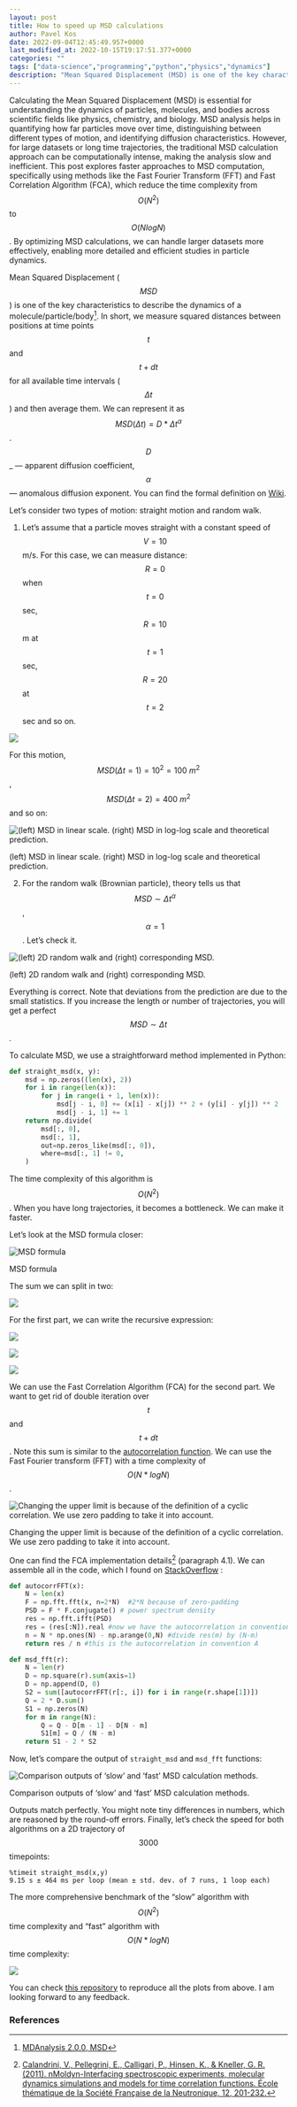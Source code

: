 ```yaml
---
layout: post
title: How to speed up MSD calculations
author: Pavel Kos
date: 2022-09-04T12:45:49.957+0000
last_modified_at: 2022-10-15T19:17:51.377+0000
categories: ""
tags: ["data-science","programming","python","physics","dynamics"]
description: "Mean Squared Displacement (MSD) is one of the key characteristics to describe the dynamics of a molecule/particle/body. In short, we…"
---
```


Calculating the Mean Squared Displacement (MSD) is essential for understanding the dynamics of particles, molecules, and bodies across scientific fields like physics, chemistry, and biology. MSD analysis helps in quantifying how far particles move over time, distinguishing between different types of motion, and identifying diffusion characteristics. However, for large datasets or long time trajectories, the traditional MSD calculation approach can be computationally intense, making the analysis slow and inefficient. This post explores faster approaches to MSD computation, specifically using methods like the Fast Fourier Transform (FFT) and Fast Correlation Algorithm (FCA), which reduce the time complexity from $$O(N^2)$$ to $$O(NlogN)$$. By optimizing MSD calculations, we can handle larger datasets more effectively, enabling more detailed and efficient studies in particle dynamics.

[### How to speed up MSD calculations]: <> 

Mean Squared Displacement ($$MSD$$) is one of the key characteristics to describe the dynamics of a molecule/particle/body[^1]. In short, we measure squared distances between positions at time points $$t$$ and $$t+dt$$ for all available time intervals ($$\Delta t$$) and then average them. We can represent it as $$MSD(\Delta t) = D* \Delta t^α$$. $$D$$_ — apparent diffusion coefficient, $$α$$ _—_ anomalous diffusion exponent. You can find the formal definition on [Wiki](https://en.wikipedia.org/wiki/Mean_squared_displacement).

Let’s consider two types of motion: straight motion and random walk.
1. Let’s assume that a particle moves straight with a constant speed of $$V=10$$ m/s. For this case, we can measure distance: $$R = 0$$ when $$t=0$$ sec, $$R = 10$$ m at $$t = 1$$ sec, $$R = 20$$ at $$t = 2$$ sec and so on.


![](../images/df3b670016f6/1*cCvArvetXyFhASPtWyyXRg.png)


For this motion, $$MSD(\Delta t=1) = 10^2=100\ m^2$$, $$MSD(\Delta t=2) = 400\ m^2$$ and so on:


![(left) MSD in linear scale. (right) MSD in log-log scale and theoretical prediction.](../images/df3b670016f6/1*suTjaJtf4lQQBKJZex7ONg.png)

(left) MSD in linear scale. (right) MSD in log-log scale and theoretical prediction.

2. For the random walk (Brownian particle), theory tells us that $$MSD \sim \Delta t^α$$, $$α=1$$. Let’s check it.


![(left) 2D random walk and (right) corresponding MSD.](../images/df3b670016f6/1*0SAa1d_BeNn6q51UbxZExw.png)

(left) 2D random walk and (right) corresponding MSD.

Everything is correct. Note that deviations from the prediction are due to the small statistics. If you increase the length or number of trajectories, you will get a perfect $$MSD \sim \Delta t$$ _._

To calculate MSD, we use a straightforward method implemented in Python:
```python
def straight_msd(x, y):
    msd = np.zeros((len(x), 2))
    for i in range(len(x)):
        for j in range(i + 1, len(x)):
            msd[j - i, 0] += (x[i] - x[j]) ** 2 + (y[i] - y[j]) ** 2
            msd[j - i, 1] += 1
    return np.divide(
        msd[:, 0], 
        msd[:, 1], 
        out=np.zeros_like(msd[:, 0]), 
        where=msd[:, 1] != 0,
    )
```

The time complexity of this algorithm is $$O(N^2)$$. When you have long trajectories, it becomes a bottleneck. We can make it faster.

Let’s look at the MSD formula closer:


![MSD formula](../images/df3b670016f6/1*5u4zyywjinhVLNQprGAKcQ.png)

MSD formula

The sum we can split in two:


![](../images/df3b670016f6/1*cGmYrVPdwoHq_qsWOKK7PA.png)


For the first part, we can write the recursive expression:


![](../images/df3b670016f6/1*67NO__8Sy9lrZIFdP23jqw.png)



![](../images/df3b670016f6/1*XhTAu-a7OjTlIW5rUioavA.png)



![](../images/df3b670016f6/1*yvkCvMC6o2SwzTlQpyBQuw.png)


We can use the Fast Correlation Algorithm (FCA) for the second part. We want to get rid of double iteration over $$t$$ and $$t+dt$$. Note this sum is similar to the [autocorrelation function](https://en.wikipedia.org/wiki/Autocorrelation). We can use the Fast Fourier transform (FFT) with a time complexity of $$O(N*logN)$$.


![Changing the upper limit is because of the definition of a cyclic correlation. We use zero padding to take it into account.](../images/df3b670016f6/1*xGZfls0i__rU59RViqi7Vw.png)

Changing the upper limit is because of the definition of a cyclic correlation. We use zero padding to take it into account.

One can find the FCA implementation details[^2] (paragraph 4.1). We can assemble all in the code, which I found on [StackOverflow](https://stackoverflow.com/a/34222273/3262855) :
```python
def autocorrFFT(x):
    N = len(x)
    F = np.fft.fft(x, n=2*N)  #2*N because of zero-padding
    PSD = F * F.conjugate() # power spectrum density
    res = np.fft.ifft(PSD)
    res = (res[:N]).real #now we have the autocorrelation in convention B
    n = N * np.ones(N) - np.arange(0,N) #divide res(m) by (N-m)
    return res / n #this is the autocorrelation in convention A

def msd_fft(r):
    N = len(r)
    D = np.square(r).sum(axis=1) 
    D = np.append(D, 0) 
    S2 = sum([autocorrFFT(r[:, i]) for i in range(r.shape[1])])
    Q = 2 * D.sum()
    S1 = np.zeros(N)
    for m in range(N):
        Q = Q - D[m - 1] - D[N - m]
        S1[m] = Q / (N - m)
    return S1 - 2 * S2
```

Now, let’s compare the output of `straight_msd` and `msd_fft` functions:


![Comparison outputs of ‘slow’ and ‘fast’ MSD calculation methods.](../images/df3b670016f6/1*l9yoKrgDnCiKwe3XkXm6gw.png)

Comparison outputs of ‘slow’ and ‘fast’ MSD calculation methods.

Outputs match perfectly. You might note tiny differences in numbers, which are reasoned by the round-off errors. Finally, let’s check the speed for both algorithms on a 2D trajectory of $$3000$$ timepoints:
```
%timeit straight_msd(x,y)
9.15 s ± 464 ms per loop (mean ± std. dev. of 7 runs, 1 loop each)
```

The more comprehensive benchmark of the “slow” algorithm with $$O(N^2)$$ time complexity and “fast” algorithm with $$O(N*logN)$$ time complexity:


![](../images/df3b670016f6/1*13OBxg2zbskbKnOqNGSOQA.png)


You can check [this repository](https://github.com/polly-code/speed_up_MSD) to reproduce all the plots from above. I am looking forward to any feedback.
### **References**

[^1]: [MDAnalysis 2.0.0, MSD](https://docs.mdanalysis.org/2.0.0/documentation_pages/analysis/msd.html)

[^2]: [Calandrini, V., Pellegrini, E., Calligari, P., Hinsen, K., & Kneller, G. R. (2011). nMoldyn-Interfacing spectroscopic experiments, molecular dynamics simulations and models for time correlation functions. École thématique de la Société Française de la Neutronique, 12, 201-232.](https://www.neutron-sciences.org/articles/sfn/abs/2011/01/sfn201112010/sfn201112010.html)
